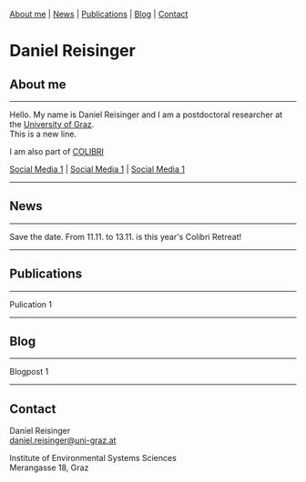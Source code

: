 [About me](#about) | [News](#news) | [Publications](#publications) | [Blog](#blog) | [Contact](#contact)

# Daniel Reisinger

## About me <a name="about" ></a>
---

Hello. My name is Daniel Reisinger and I am a postdoctoral researcher at the [University of Graz](https://www.uni-graz.at/en/). <br> This is a new line. 

I am also part of [COLIBRI](https://colibri.uni-graz.at/de/)

[Social Media 1](https://www.linkedin.com/in/reisindan) | [Social Media 1](https://www.linkedin.com/in/reisindan) | [Social Media 1](https://www.linkedin.com/in/reisindan)

---

## News <a name="news" ></a>
---

Save the date. From 11.11. to 13.11. is this year's Colibri Retreat! 

---

## Publications <a name="publications" ></a>
---

Pulication 1

---

## Blog <a name="blog" ></a>
---

Blogpost 1

--- 

## Contact
Daniel Reisinger <br>
daniel.reisinger@uni-graz.at <br>

Institute of Environmental Systems Sciences <br>
Merangasse 18, Graz


